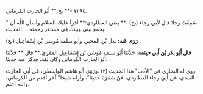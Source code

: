 ٧٢٩٤ -** بخ:** أَبُو الحارث الكرماني.

" سَمِعْتُ رجلا قال لأبي رجاء (بخ) ،** يعني العطاردي:** أقرأ عليك السلام وأسأل اللَّه أن يجمع بيني وبينك فِي مستقر رحمته ... الحديث.

**رَوَى عَنه:** بدل بْن المحبر، وأبو سلمة مُوسَى بْن إِسْمَاعِيل (بخ) .

**قال أَبُو بكر بْن أَبي خيثمة:** حَدَّثَنَا أَبُو سلمة مُوسَى بْن إِسْمَاعِيل المقرئ،** قال:** حَدَّثَنَا أَبُو الحارث الكرماني وكان ثقة، فذكر عنه حديثا.

روى له البخاري في "الأدب" هذا الحديث (٢) .ورَوَى أَبُو هاشم الواسطي، عَن أَبِي الحارث العبدي، عَن أَبِي رجاء العطاردي، عَنْ سَمُرَة حديثا"، وأراه شيخا" آخر أقدم من الكرماني، والله أعلم.
